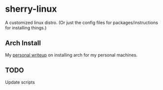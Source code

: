 # sherry-linux
A customized linux distro. (Or just the config files for packages/instructions for installing things.)

## Arch Install
My [personal writeup](https://github.com/PeterK85/sherry-linux/blob/master/arch/arch_install.md) on installing arch for my personal machines. 

## TODO
Update scripts
